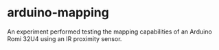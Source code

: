 # arduino-mapping
An experiment performed testing the mapping capabilities of an Arduino Romi 32U4 using an IR proximity sensor.
